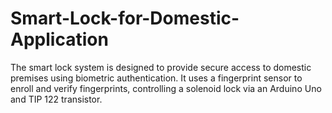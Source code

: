 # Smart-Lock-for-Domestic-Application
The smart lock system is designed to provide secure access to domestic premises using biometric authentication. It uses a fingerprint sensor to enroll and verify fingerprints, controlling a solenoid lock via an Arduino Uno and TIP 122 transistor. 
